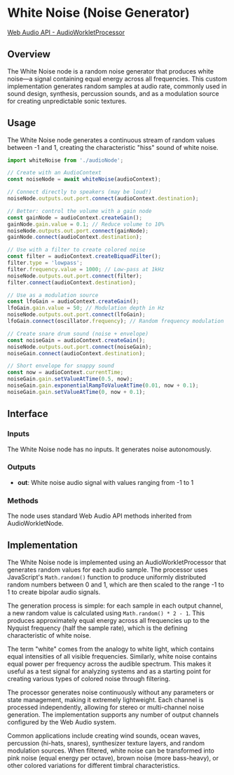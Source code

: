# White Noise (Noise Generator)

[Web Audio API - AudioWorkletProcessor](https://developer.mozilla.org/docs/Web/API/AudioWorkletProcessor)

## Overview

The White Noise node is a random noise generator that produces white noise—a signal containing equal energy across all frequencies. This custom implementation generates random samples at audio rate, commonly used in sound design, synthesis, percussion sounds, and as a modulation source for creating unpredictable sonic textures.

## Usage

The White Noise node generates a continuous stream of random values between -1 and 1, creating the characteristic "hiss" sound of white noise.

```typescript
import whiteNoise from './audioNode';

// Create with an AudioContext
const noiseNode = await whiteNoise(audioContext);

// Connect directly to speakers (may be loud!)
noiseNode.outputs.out.port.connect(audioContext.destination);

// Better: control the volume with a gain node
const gainNode = audioContext.createGain();
gainNode.gain.value = 0.1; // Reduce volume to 10%
noiseNode.outputs.out.port.connect(gainNode);
gainNode.connect(audioContext.destination);

// Use with a filter to create colored noise
const filter = audioContext.createBiquadFilter();
filter.type = 'lowpass';
filter.frequency.value = 1000; // Low-pass at 1kHz
noiseNode.outputs.out.port.connect(filter);
filter.connect(audioContext.destination);

// Use as a modulation source
const lfoGain = audioContext.createGain();
lfoGain.gain.value = 50; // Modulation depth in Hz
noiseNode.outputs.out.port.connect(lfoGain);
lfoGain.connect(oscillator.frequency); // Random frequency modulation

// Create snare drum sound (noise + envelope)
const noiseGain = audioContext.createGain();
noiseNode.outputs.out.port.connect(noiseGain);
noiseGain.connect(audioContext.destination);

// Short envelope for snappy sound
const now = audioContext.currentTime;
noiseGain.gain.setValueAtTime(0.5, now);
noiseGain.gain.exponentialRampToValueAtTime(0.01, now + 0.1);
noiseGain.gain.setValueAtTime(0, now + 0.1);
```

## Interface

### Inputs

The White Noise node has no inputs. It generates noise autonomously.

### Outputs

- **out**: White noise audio signal with values ranging from -1 to 1

### Methods

The node uses standard Web Audio API methods inherited from AudioWorkletNode.

## Implementation

The White Noise node is implemented using an AudioWorkletProcessor that generates random values for each audio sample. The processor uses JavaScript's `Math.random()` function to produce uniformly distributed random numbers between 0 and 1, which are then scaled to the range -1 to 1 to create bipolar audio signals.

The generation process is simple: for each sample in each output channel, a new random value is calculated using `Math.random() * 2 - 1`. This produces approximately equal energy across all frequencies up to the Nyquist frequency (half the sample rate), which is the defining characteristic of white noise.

The term "white" comes from the analogy to white light, which contains equal intensities of all visible frequencies. Similarly, white noise contains equal power per frequency across the audible spectrum. This makes it useful as a test signal for analyzing systems and as a starting point for creating various types of colored noise through filtering.

The processor generates noise continuously without any parameters or state management, making it extremely lightweight. Each channel is processed independently, allowing for stereo or multi-channel noise generation. The implementation supports any number of output channels configured by the Web Audio system.

Common applications include creating wind sounds, ocean waves, percussion (hi-hats, snares), synthesizer texture layers, and random modulation sources. When filtered, white noise can be transformed into pink noise (equal energy per octave), brown noise (more bass-heavy), or other colored variations for different timbral characteristics.
